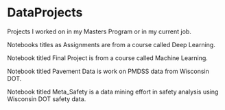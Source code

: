 # DataProjects
Projects I worked on in my Masters Program or in my current job.

Notebooks titles as Assignments are from a course called Deep Learning. 

Notebook titled Final Project is from a course called Machine Learning. 

Notebook titled Pavement Data is work on PMDSS data from Wisconsin DOT.

Notebook titled Meta_Safety is a data mining effort in safety analysis using Wisconsin DOT safety data.
